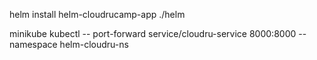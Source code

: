 helm install helm-cloudrucamp-app ./helm

minikube kubectl -- port-forward service/cloudru-service 8000:8000 --namespace helm-cloudru-ns